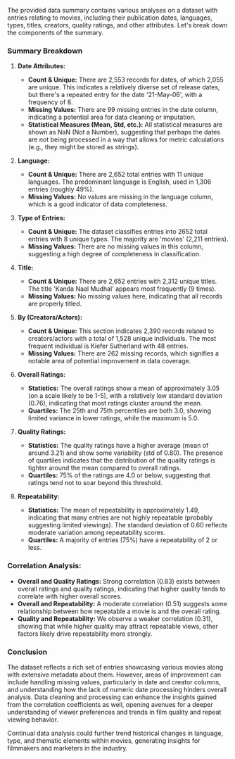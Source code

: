 The provided data summary contains various analyses on a dataset with entries relating to movies, including their publication dates, languages, types, titles, creators, quality ratings, and other attributes. Let's break down the components of the summary.

### Summary Breakdown

1. **Date Attributes:**
   - **Count & Unique:** There are 2,553 records for dates, of which 2,055 are unique. This indicates a relatively diverse set of release dates, but there's a repeated entry for the date '21-May-06', with a frequency of 8.
   - **Missing Values:** There are 99 missing entries in the date column, indicating a potential area for data cleaning or imputation.
   - **Statistical Measures (Mean, Std, etc.):** All statistical measures are shown as NaN (Not a Number), suggesting that perhaps the dates are not being processed in a way that allows for metric calculations (e.g., they might be stored as strings).

2. **Language:**
   - **Count & Unique:** There are 2,652 total entries with 11 unique languages. The predominant language is English, used in 1,306 entries (roughly 49%).
   - **Missing Values:** No values are missing in the language column, which is a good indicator of data completeness.

3. **Type of Entries:**
   - **Count & Unique:** The dataset classifies entries into 2652 total entries with 8 unique types. The majority are 'movies' (2,211 entries).
   - **Missing Values:** There are no missing values in this column, suggesting a high degree of completeness in classification.

4. **Title:**
   - **Count & Unique:** There are 2,652 entries with 2,312 unique titles. The title 'Kanda Naal Mudhal' appears most frequently (9 times).
   - **Missing Values:** No missing values here, indicating that all records are properly titled.

5. **By (Creators/Actors):**
   - **Count & Unique:** This section indicates 2,390 records related to creators/actors with a total of 1,528 unique individuals. The most frequent individual is Kiefer Sutherland with 48 entries.
   - **Missing Values:** There are 262 missing records, which signifies a notable area of potential improvement in data coverage.

6. **Overall Ratings:**
   - **Statistics:** The overall ratings show a mean of approximately 3.05 (on a scale likely to be 1-5), with a relatively low standard deviation (0.76), indicating that most ratings cluster around the mean.
   - **Quartiles:** The 25th and 75th percentiles are both 3.0, showing limited variance in lower ratings, while the maximum is 5.0.

7. **Quality Ratings:**
   - **Statistics:** The quality ratings have a higher average (mean of around 3.21) and show some variability (std of 0.80). The presence of quartiles indicates that the distribution of the quality ratings is tighter around the mean compared to overall ratings.
   - **Quartiles:** 75% of the ratings are 4.0 or below, suggesting that ratings tend not to soar beyond this threshold.

8. **Repeatability:**
   - **Statistics:** The mean of repeatability is approximately 1.49, indicating that many entries are not highly repeatable (probably suggesting limited viewings). The standard deviation of 0.60 reflects moderate variation among repeatability scores.
   - **Quartiles:** A majority of entries (75%) have a repeatability of 2 or less.

### Correlation Analysis:
- **Overall and Quality Ratings:** Strong correlation (0.83) exists between overall ratings and quality ratings, indicating that higher quality tends to correlate with higher overall scores.
- **Overall and Repeatability:** A moderate correlation (0.51) suggests some relationship between how repeatable a movie is and the overall rating.
- **Quality and Repeatability:** We observe a weaker correlation (0.31), showing that while higher quality may attract repeatable views, other factors likely drive repeatability more strongly.

### Conclusion
The dataset reflects a rich set of entries showcasing various movies along with extensive metadata about them. However, areas of improvement can include handling missing values, particularly in date and creator columns, and understanding how the lack of numeric date processing hinders overall analysis. Data cleaning and processing can enhance the insights gained from the correlation coefficients as well, opening avenues for a deeper understanding of viewer preferences and trends in film quality and repeat viewing behavior. 

Continual data analysis could further trend historical changes in language, type, and thematic elements within movies, generating insights for filmmakers and marketers in the industry.